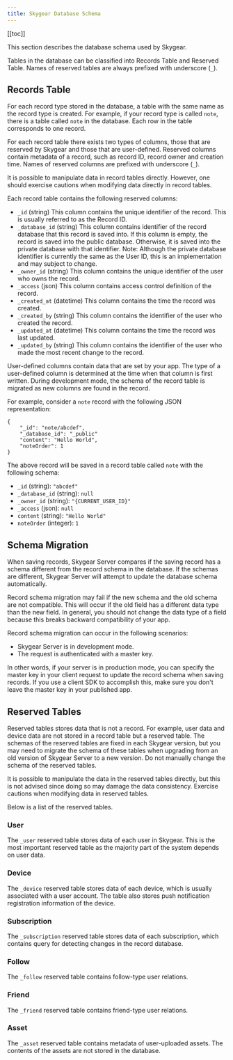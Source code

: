 ```yaml
---
title: Skygear Database Schema
---
```


[[toc]]

This section describes the database schema used by Skygear.

Tables in the database can be classified into Records Table and Reserved Table.
Names of reserved tables are always prefixed with underscore (`_`).

## Records Table

For each record type stored in the database, a table with the same name as the record type is created. For example, if your record type is called `note`, there is a table called `note` in the database. Each row in the table corresponds to one record.

For each record table there exists two types of columns, those that are reserved by Skygear and those that are user-defined. Reserved columns contain metadata of a record, such as record ID, record owner and creation time. Names of reserved columns are prefixed with underscore (`_`).

It is possible to manipulate data in record tables directly. However, one should exercise cautions when modifying data directly in record tables.

Each record table contains the following reserved columns:

* `_id` (string) This column contains the unique identifier of the record. This is usually referred to as the Record ID.
* `_database_id` (string) This column contains identifier of the record database that this record is saved into. If this column is empty, the record is saved into the public database. Otherwise, it is saved into the private database with that identifier. Note: Although the private database identifier is currently the same as the User ID, this is an implementation and may subject to change.
* `_owner_id` (string) This column contains the unique identifier of the user who owns the record.
* `_access` (json) This column contains access control definition of the record.
* `_created_at` (datetime) This column contains the time the record was created.
* `_created_by` (string) This column contains the identifier of the user who created the record.
* `_updated_at` (datetime) This column contains the time the record was last updated.
* `_updated_by` (string) This column contains the identifier of the user who made the most recent change to the record.

User-defined columns contain data that are set by your app. The type of a user-defined column is determined at the time when that column is first written. During development mode, the schema of the record table is migrated as new columns are found in the record.

For example, consider a `note` record with the following JSON representation:

```
{
    "_id": "note/abcdef",
    "_database_id": "_public"
    "content": "Hello World",
    "noteOrder": 1
}
```

The above record will be saved in a record table called `note` with the following schema:

* `_id` (string): `"abcdef"`
* `_database_id` (string): `null`
* `_owner_id` (string): `"{CURRENT_USER_ID}"`
* `_access` (json): `null`
* `content` (string): `"Hello World"`
* `noteOrder` (integer): `1`

## Schema Migration

When saving records, Skygear Server compares if the saving record has a schema
different from the record schema in the database. If the schemas are different,
Skygear Server will attempt to update the database schema automatically.

Record schema migration may fail if the new schema and the old schema are not
compatible. This will occur if the old field has a different data type than the new
field. In general, you should not change the data type of a field because
this breaks backward compatibility of your app.

Record schema migration can occur in the following scenarios:

* Skygear Server is in development mode.
* The request is authenticated with a master key.

In other words, if your server is in production mode, you can specify the master
key in your client request to update the record schema when saving records. If
you use a client SDK to accomplish this, make sure you don't leave the master
key in your published app.

## Reserved Tables

Reserved tables stores data that is not a record. For example, user data and device data are not stored in a record table but a reserved table. The schemas of the reserved tables are fixed in each Skygear version, but you may need to migrate the schema of these tables when upgrading from an old version of Skygear Server to a new version. Do not manually change the schema of the reserved tables.

It is possible to manipulate the data in the reserved tables directly, but this is not advised since doing so may damage the data consistency. Exercise cautions when modifying data in reserved tables.

Below is a list of the reserved tables.

### User

The `_user` reserved table stores data of each user in Skygear. This is the most important reserved table as the majority part of the system depends on user data.

### Device

The `_device` reserved table stores data of each device, which is usually associated with a user account. The table also stores push notification registration information of the device.

### Subscription

The `_subscription` reserved table stores data of each subscription, which contains query for detecting changes in the record database.

### Follow

The `_follow` reserved table contains follow-type user relations.

### Friend

The `_friend` reserved table contains friend-type user relations.

### Asset

The `_asset` reserved table contains metadata of user-uploaded assets. The contents of the assets are not stored in the database.
